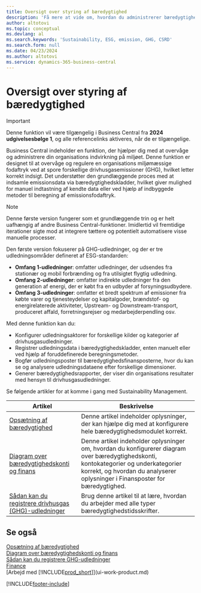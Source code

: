 ```yaml
---
title: Oversigt over styring af bæredygtighed
description: 'Få mere at vide om, hvordan du administrerer bæredygtighedsfunktioner med anførte oplysninger og ressourcer.'
author: altotovi
ms.topic: conceptual
ms.devlang: al
ms.search.keywords: 'Sustainability, ESG, emission, GHG, CSRD'
ms.search.form: null
ms.date: 04/23/2024
ms.author: altotovi
ms.service: dynamics-365-business-central
---
```


# Oversigt over styring af bæredygtighed

>[!IMPORTANT]
>Denne funktion vil være tilgængelig i Business Central fra **2024 udgivelsesbølge 1**, og alle referencelinks aktiveres, når de er tilgængelige.

Business Central indeholder en funktion, der hjælper dig med at overvåge og administrere din organisations indvirkning på miljøet. Denne funktion er designet til at overvåge og regulere en organisations miljømæssige fodaftryk ved at spore forskellige drivhusgasemissioner (GHG), hvilket letter korrekt indsigt. Det understøtter den grundlæggende proces med at indsamle emissionsdata via bæredygtighedskladder, hvilket giver mulighed for manuel indtastning af kendte data eller ved hjælp af indbyggede metoder til beregning af emissionsfodaftryk. 

>[!NOTE]
>Denne første version fungerer som et grundlæggende trin og er helt uafhængig af andre Business Central-funktioner. Imidlertid vil fremtidige iterationer sigte mod at integrere tættere og potentielt automatisere visse manuelle processer.

Den første version fokuserer på GHG-udledninger, og der er tre udledningsområder defineret af ESG-standarden:  

- **Omfang 1-udledninger**: omfatter udledninger, der udsendes fra stationær og mobil forbrænding og fra utilsigtet flygtig udledning.  
- **Omfang 2-udledninger**: omfatter indirekte udledninger fra den generation af energi, der er købt fra en udbyder af forsyningsudbydere.   
- **Omfang 3-udledninger**: omfatter et bredt spektrum af emissioner fra købte varer og tjenesteydelser og kapitalgoder, brændstof- og energirelaterede aktiviteter, Upstream- og Downstream-transport, produceret affald, forretningsrejser og medarbejderpendling osv. 

Med denne funktion kan du:   

- Konfigurer udledningsaktorer for forskellige kilder og kategorier af drivhusgasudledninger. 
- Registrer udledningsdata i bæredygtighedskladder, enten manuelt eller ved hjælp af foruddefinerede beregningsmetoder.  
- Bogfør udledningsposter til bæredygtighedsfinansposterne, hvor du kan se og analysere udledningsdataene efter forskellige dimensioner. 
- Generer bæredygtighedsrapporter, der viser din organisations resultater med hensyn til drivhusgasudledninger.

Se følgende artikler for at komme i gang med Sustainability Management.  

|  Artikel  |  Beskrivelse  |  
|--------|--------------| 
|[Opsætning af bæredygtighed](finance-sustainability-setup.md) | Denne artikel indeholder oplysninger, der kan hjælpe dig med at konfigurere hele bæredygtighedsmodulet korrekt. |
|[Diagram over bæredygtighedskonti og finans](finance-sustainability-accounts-ledger.md) | Denne artikel indeholder oplysninger om, hvordan du konfigurerer diagram over bæredygtighedskonti, kontokategorier og underkategorier korrekt, og hvordan du analyserer oplysninger i Finansposter for bæredygtighed. |
|[Sådan kan du registrere drivhusgas (GHG)-udledninger](finance-sustainability-journal.md) | Brug denne artikel til at lære, hvordan du arbejder med alle typer bæredygtighedstidsskrifter. |


## Se også  
[Opsætning af bæredygtighed](finance-sustainability-setup.md)   
[Diagram over bæredygtighedskonti og finans](finance-sustainability-accounts-ledger.md)   
[Sådan kan du registrere GHG-udledninger](finance-sustainability-journal.md)  
[Finance](finance.md)    
[Arbejd med [!INCLUDE[prod_short](includes/prod_short.md)]](ui-work-product.md)  


[!INCLUDE[footer-include](includes/footer-banner.md)]

